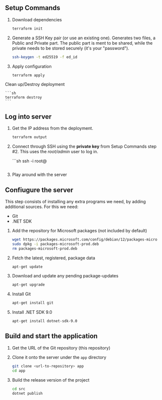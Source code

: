 ## Setup Commands

1. Download dependencies

    ```sh
    terraform init
    ````

2. Generate a SSH Key pair (or use an existing one). Generates two files, a Public and Private part. The public part is ment to be shared, while the private needs to be stored securely (it's your "password").

    ```sh
    ssh-keygen -t ed25519 -f ed_id
    ```

3. Apply configuration

    ```sh
    terraform apply
    ```

Clean up/Destroy deployment

    ```sh
    terraform destroy
    ```

## Log into server

1. Get the IP address from the deployment.

    ```sh
    terraform output
    ````

2. Connect through SSH using the **private key** from Setup Commands step #2. This uses the *root/admin* user to log in.

    ´´´sh
    ssh -i <path-to-private-key> root@<ip-address-of-server>
    ```
3. Play around with the server

## Confiugure the server

This step consists of installing any extra programs we need, by adding additional sources.
For this we need:

- Git
- .NET SDK

1. Add the repository for Microsoft packages (not included by default)

    ```sh
    wget https://packages.microsoft.com/config/debian/12/packages-microsoft-prod.deb -O packages-microsoft-prod.deb
    sudo dpkg -i packages-microsoft-prod.deb
    rm packages-microsoft-prod.deb
    ````

2. Fetch the latest, registered, package data

    ```sh
    apt-get update
    ```

3. Download and update any pending package-updates

    ```sh
    apt-get upgrade
    ````

4. Install Git

    ```sh
    apt-get install git
    ````

5. Install .NET SDK 9.0

    ```sh
    apt-get install dotnet-sdk-9.0
    ```

## Build and start the application

1. Get the URL of the Git repository (this repository)
2. Clone it onto the server under the `app` directory

    ```sh
    git clone <url-to-repository> app
    cd app
    ```

3. Build the release version of the project

    ```sh
    cd src
    dotnet publish